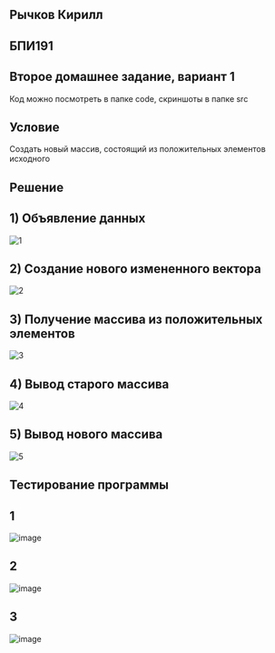 ## Рычков Кирилл
## БПИ191
## Второе домашнее задание, вариант 1
Код можно посмотреть в папке code, скриншоты в папке src
## Условие
Создать новый массив, состоящий из положительных элементов исходного
## Решение
## 1) Объявление данных

![1](https://user-images.githubusercontent.com/36132918/95022323-4600c180-067f-11eb-8605-e7af13b2ea5a.jpg)

## 2) Создание нового измененного вектора

![2](https://user-images.githubusercontent.com/36132918/95022327-4731ee80-067f-11eb-9616-026898d309b9.jpg)

## 3) Получение массива из положительных элементов

![3](https://user-images.githubusercontent.com/36132918/95022330-4731ee80-067f-11eb-94e8-32f00e38ad58.jpg)

## 4) Вывод старого массива

![4](https://user-images.githubusercontent.com/36132918/95022331-47ca8500-067f-11eb-9f11-3d585e13a319.jpg)

## 5) Вывод нового массива 

![5](https://user-images.githubusercontent.com/36132918/95022332-47ca8500-067f-11eb-90d8-e645472ac19c.jpg)

## Тестирование программы
## 1
![image](https://user-images.githubusercontent.com/36132918/95022426-ea830380-067f-11eb-9c18-876f87f5fd3c.png)

## 2
![image](https://user-images.githubusercontent.com/36132918/95022542-a8a68d00-0680-11eb-87dd-43fdda05f0bc.png)

## 3
![image](https://user-images.githubusercontent.com/36132918/95022570-d68bd180-0680-11eb-9828-cca1ccbac0b2.png)

